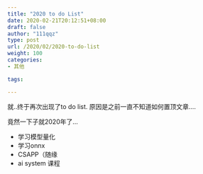 ```yaml
---
title: "2020 to do List"
date: 2020-02-21T20:12:51+08:00
draft: false
author: "111qqz"
type: post
url: /2020/02/2020-to-do-list
weight: 100
categories:
- 其他

tags:

---
```



就..终于再次出现了to do list. 原因是之前一直不知道如何置顶文章....

竟然一下子就2020年了... 




- 学习模型量化
- 学习onnx
- CSAPP（随缘
- ai system 课程

